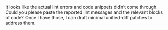 It looks like the actual lint errors and code snippets didn’t come through. Could you please paste the reported lint messages and the relevant blocks of code? Once I have those, I can draft minimal unified‑diff patches to address them.